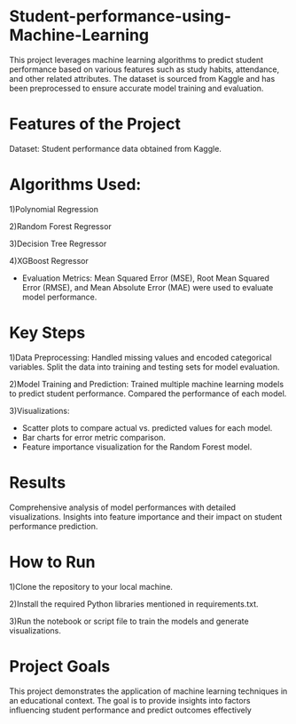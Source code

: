 # Student-performance-using-Machine-Learning

This project leverages machine learning algorithms to predict student performance based on various features such as study habits, attendance, and other related attributes. The dataset is sourced from Kaggle and has been preprocessed to ensure accurate model training and evaluation.

# Features of the Project
Dataset: Student performance data obtained from Kaggle.
# Algorithms Used:
1)Polynomial Regression 

2)Random Forest Regressor

3)Decision Tree Regressor

4)XGBoost Regressor

* Evaluation Metrics: Mean Squared Error (MSE), Root Mean Squared Error (RMSE), and Mean Absolute Error (MAE) were used to evaluate model performance.
# Key Steps
1)Data Preprocessing:
Handled missing values and encoded categorical variables.
Split the data into training and testing sets for model evaluation.

2)Model Training and Prediction:
Trained multiple machine learning models to predict student performance.
Compared the performance of each model.

3)Visualizations:
* Scatter plots to compare actual vs. predicted values for each model.
* Bar charts for error metric comparison.
* Feature importance visualization for the Random Forest model.

# Results
Comprehensive analysis of model performances with detailed visualizations.
Insights into feature importance and their impact on student performance prediction.
# How to Run
1)Clone the repository to your local machine.

2)Install the required Python libraries mentioned in requirements.txt.

3)Run the notebook or script file to train the models and generate visualizations.

# Project Goals
This project demonstrates the application of machine learning techniques in an educational context. The goal is to provide insights into factors influencing student performance and predict outcomes effectively
